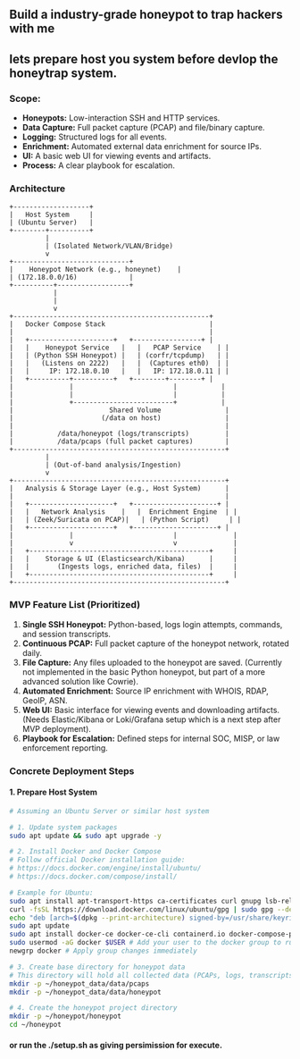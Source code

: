 ## Build a industry-grade honeypot to trap hackers with me

## lets prepare host you system before devlop the honeytrap system.

### Scope:
*    **Honeypots:** Low-interaction SSH and HTTP services.
*   **Data Capture:** Full packet capture (PCAP) and file/binary capture.
*   **Logging:** Structured logs for all events.
*   **Enrichment:** Automated external data enrichment for source IPs.
*   **UI:** A basic web UI for viewing events and artifacts.
*   **Process:** A clear playbook for escalation.

### Architecture 

```
+-------------------+
|   Host System     |
| (Ubuntu Server)   |
+--------+----------+
         |
         | (Isolated Network/VLAN/Bridge)
         v
+-----------------------------+
|    Honeypot Network (e.g., honeynet)    |
| (172.18.0.0/16)             |
+----------+------------------+
           |
           |
           v
+-------------------------------------------------+
|   Docker Compose Stack                          |
|                                                 |
|   +---------------------+   +-----------------+ |
|   |    Honeypot Service   |   |   PCAP Service    | |
|   | (Python SSH Honeypot) |   | (corfr/tcpdump)   | |
|   |   (Listens on 2222)   |   |  (Captures eth0)  | |
|   |     IP: 172.18.0.10   |   |   IP: 172.18.0.11 | |
|   +----------+----------+   +--------+--------+ |
|              |                         |           |
|              |                         |           |
|              +-------------------------+           |
|                        Shared Volume                |
|                      (/data on host)                |
|                                                     |
|           /data/honeypot (logs/transcripts)         |
|           /data/pcaps (full packet captures)        |
+-----------------------------------------------------+
         |
         | (Out-of-band analysis/Ingestion)
         v
+-----------------------------------------------------+
|   Analysis & Storage Layer (e.g., Host System)      |
|                                                     |
|   +---------------------+   +---------------------+ |
|   |   Network Analysis    |   |  Enrichment Engine  | |
|   | (Zeek/Suricata on PCAP)|   | (Python Script)     | |
|   +---------------------+   +---------------------+ |
|              |                         |              |
|              v                         v              |
|   +---------------------------------------------+     |
|   |    Storage & UI (Elasticsearch/Kibana)      |     |
|   |       (Ingests logs, enriched data, files)  |     |
|   +---------------------------------------------+     |
+-----------------------------------------------------+

```


### MVP Feature List (Prioritized)

1.  **Single SSH Honeypot:** Python-based, logs login attempts, commands, and session transcripts.
2.  **Continuous PCAP:** Full packet capture of the honeypot network, rotated daily.
3.  **File Capture:** Any files uploaded to the honeypot are saved. (Currently not implemented in the basic Python honeypot, but part of a more advanced solution like Cowrie).
4.  **Automated Enrichment:** Source IP enrichment with WHOIS, RDAP, GeoIP, ASN.
5.  **Web UI:** Basic interface for viewing events and downloading artifacts. (Needs Elastic/Kibana or Loki/Grafana setup which is a next step after MVP deployment).
6.  **Playbook for Escalation:** Defined steps for internal SOC, MISP, or law enforcement reporting.


### Concrete Deployment Steps 

#### 1. Prepare Host System

```bash
# Assuming an Ubuntu Server or similar host system

# 1. Update system packages
sudo apt update && sudo apt upgrade -y

# 2. Install Docker and Docker Compose
# Follow official Docker installation guide:
# https://docs.docker.com/engine/install/ubuntu/
# https://docs.docker.com/compose/install/

# Example for Ubuntu:
sudo apt install apt-transport-https ca-certificates curl gnupg lsb-release -y
curl -fsSL https://download.docker.com/linux/ubuntu/gpg | sudo gpg --dearmor -o /usr/share/keyrings/docker-archive-keyring.gpg
echo "deb [arch=$(dpkg --print-architecture) signed-by=/usr/share/keyrings/docker-archive-keyring.gpg] https://download.docker.com/linux/ubuntu $(lsb_release -cs) stable" | sudo tee /etc/apt/sources.list.d/docker.list > /dev/null
sudo apt update
sudo apt install docker-ce docker-ce-cli containerd.io docker-compose-plugin -y
sudo usermod -aG docker $USER # Add your user to the docker group to run without sudo
newgrp docker # Apply group changes immediately

# 3. Create base directory for honeypot data
# This directory will hold all collected data (PCAPs, logs, transcripts)
mkdir -p ~/honeypot_data/data/pcaps
mkdir -p ~/honeypot_data/data/honeypot

# 4. Create the honeypot project directory
mkdir -p ~/honeypot/honeypot
cd ~/honeypot
```

#### or run the ./setup.sh as giving persimission for execute.




